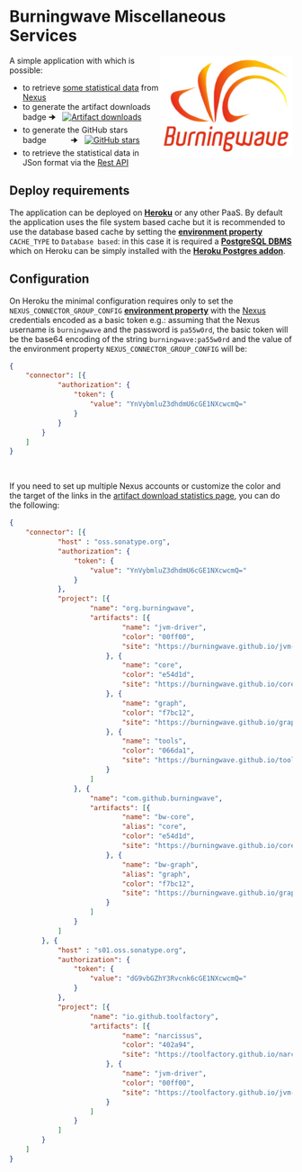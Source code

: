# Burningwave Miscellaneous Services
<a href="https://www.burningwave.org">
<img src="https://raw.githubusercontent.com/burningwave/burningwave.github.io/main/logo.png" alt="logo.png" height="180px" align="right"/>
</a>

A simple application with which is possible:
* to retrieve [some statistical data](https://shared-software.herokuapp.com/miscellaneous-services/stats/artifact-download-chart.html) from [Nexus](https://oss.sonatype.org/)
* to generate the artifact downloads badge&nbsp;🠊&nbsp;&nbsp;&nbsp;[![Artifact downloads](https://shared-software.herokuapp.com/miscellaneous-services/stats/total-downloads-badge)](#burningwave-miscellaneous-services)
* to generate the GitHub stars badge&nbsp;&nbsp;&nbsp;&nbsp;&nbsp;&nbsp;&nbsp;&nbsp;&nbsp;&nbsp;&nbsp;🠊&nbsp;&nbsp;&nbsp;[![GitHub stars](https://shared-software.herokuapp.com/miscellaneous-services/stats/star-count-badge?repository=burningwave:jvm-driver&repository=burningwave:core&repository=burningwave:graph&repository=burningwave:tools&repository=toolfactory:narcissus&repository=toolfactory:jvm-driver)](#burningwave-miscellaneous-services)
* to retrieve the statistical data in JSon format via the [Rest API](https://shared-software.herokuapp.com/miscellaneous-services/api-docs.html)

## Deploy requirements

The application can be deployed on [**Heroku**](https://www.heroku.com) or any other PaaS.
By default the application uses the file system based cache but it is recommended to use the database based cache by setting the [**environment property**](https://devcenter.heroku.com/articles/config-vars) `CACHE_TYPE` to `Database based`: in this case it is required a [**PostgreSQL DBMS**](https://www.postgresql.org/) which on Heroku can be simply installed with the [**Heroku Postgres addon**](https://elements.heroku.com/addons/heroku-postgresql).

## Configuration

On Heroku the minimal configuration requires only to set the `NEXUS_CONNECTOR_GROUP_CONFIG` [**environment property**](https://devcenter.heroku.com/articles/config-vars) with the [Nexus](https://oss.sonatype.org/) credentials encoded as a basic token e.g.: assuming that the Nexus username is `burningwave` and the password is `pa55w0rd`, the basic token will be the base64 encoding of the string `burningwave:pa55w0rd` and the value of the environment property `NEXUS_CONNECTOR_GROUP_CONFIG` will be:

```json
{
    "connector": [{
            "authorization": {
                "token": {
                    "value": "YnVybmluZ3dhdmU6cGE1NXcwcmQ="
                }
            }
        }
    ]
}
```

<br>

If you need to set up multiple Nexus accounts or customize the color and the target of the links in the [artifact download statistics page](https://shared-software.herokuapp.com/miscellaneous-services/stats/artifact-download-chart.html), you can do the following:
```json
{
    "connector": [{
            "host" : "oss.sonatype.org",
            "authorization": {
                "token": {
                    "value": "YnVybmluZ3dhdmU6cGE1NXcwcmQ="
                }
            },
            "project": [{
                    "name": "org.burningwave",
                    "artifacts": [{
                            "name": "jvm-driver",
                            "color": "00ff00",
                            "site": "https://burningwave.github.io/jvm-driver/"
                        }, {
                            "name": "core",
                            "color": "e54d1d",
                            "site": "https://burningwave.github.io/core/"
                        }, {
                            "name": "graph",
                            "color": "f7bc12",
                            "site": "https://burningwave.github.io/graph/"
                        }, {
                            "name": "tools",
                            "color": "066da1",
                            "site": "https://burningwave.github.io/tools/"
                        }
                    ]
                }, {
                    "name": "com.github.burningwave",
                    "artifacts": [{
                            "name": "bw-core",
                            "alias": "core",
                            "color": "e54d1d",
                            "site": "https://burningwave.github.io/core/"
                        }, {
                            "name": "bw-graph",
                            "alias": "graph",
                            "color": "f7bc12",
                            "site": "https://burningwave.github.io/graph/"
                        }
                    ]
                }
            ]
        }, {
            "host" : "s01.oss.sonatype.org",
            "authorization": {
                "token": {
                    "value": "dG9vbGZhY3Rvcnk6cGE1NXcwcmQ="
                }
            },
            "project": [{
                    "name": "io.github.toolfactory",
                    "artifacts": [{
                            "name": "narcissus",
                            "color": "402a94",
                            "site": "https://toolfactory.github.io/narcissus/"
                        }, {
                            "name": "jvm-driver",
                            "color": "00ff00",
                            "site": "https://toolfactory.github.io/jvm-driver/"
                        }
                    ]
                }
            ]
        }
    ]
}
```
